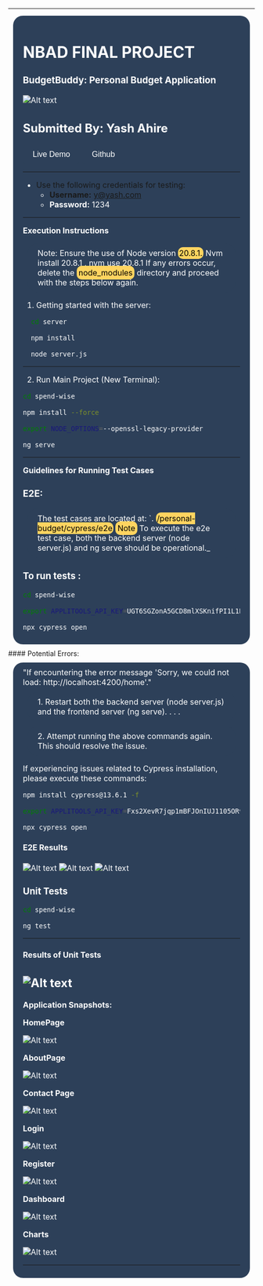 <br>

---

<div style="background-color: #2D4059; color: white; padding: 10px 20px; font-size: 16px; border: none; border-radius: 20px; cursor: pointer; margin:10px;">
<h1>NBAD FINAL PROJECT</h1>

<h3>BudgetBuddy: Personal Budget Application</h3>

![Alt text](personal-budget/src/assets/logo.png)

## **Submitted By: Yash Ahire**

<a href="https://budgetbuddynbad.netlify.app/" style="text-decoration: none;">
    <button style="background-color: #2D4059; color: white; padding: 10px 20px; font-size: 16px; border: none; border-radius: 5px; cursor: pointer;">Live Demo</button>
<a href="https://budgetbuddynbad.netlify.app/" style="text-decoration: none;">
    <button style="background-color: #2D4059; color: white; padding: 10px 20px; font-size: 16px; border: none; border-radius: 5px; cursor: pointer;">Github</button>

---

- Use the following credentials for testing:
  - **Username:** y@yash.com
  - **Password:** 1234

---

**Execution Instructions**

<div style="background-color: #2D4059; color: white; padding: 10px 20px; font-size: 16px; border: none; border-radius: 20px; cursor: pointer; margin:10px;"><span>Note: Ensure the use of Node version <span style="background-color: #ffd460;color: black;padding:2px;border-radius:10px;" > 20.8.1.</span> Nvm install 20.8.1 , nvm use 20.8.1 If any errors occur, delete the <span style="background-color: #ffd460;color: black;padding:4px;border-radius:10px;" >node_modules</span> directory and proceed with the steps below again.</span></div>

1. Getting started with the server:

```bash
  cd server
```

```bash
  npm install
```

```bash
  node server.js
```

---

2. Run Main Project (New Terminal):

```bash
cd spend-wise
```

```bash
npm install --force
```

```bash
export NODE_OPTIONS=--openssl-legacy-provider
```

```bash
ng serve
```

---

**Guidelines for Running Test Cases**

### E2E:

<div style="background-color: #2D4059; color: white; padding: 10px 20px; font-size: 16px; border: none; border-radius: 20px; cursor: pointer; margin:10px;"><span>The test cases are located at:
`.
 <span style="background-color: #ffd460;color: black;padding:2px;border-radius:10px;" > /personal-budget/cypress/e2e</span>  <span style="background-color: #ffd460;color: black;padding:4px;border-radius:10px;" >Note</span>  To execute the e2e test case, both the backend server (node server.js) and ng serve should be operational._</span></div>

### To run tests :

```bash
cd spend-wise
```

```bash
export APPLITOOLS_API_KEY=UGT6SGZonA5GCD8mlXSKnifPI1L1BJ2sC2LOAf105pjk4110
```

```bash
npx cypress open
```

</div>
#### Potential Errors:

<div style="background-color: #2D4059; color: white; padding: 10px 20px; font-size: 16px; border: none; border-radius: 20px; cursor: pointer; margin:10px;"><span>"If encountering the error message 'Sorry, we could not load: http://localhost:4200/home'."

<div style="background-color: #2D4059; color: white; padding: 10px 20px; font-size: 16px; border: none; border-radius: 20px; cursor: pointer; margin:10px;">
 <span > 1. Restart both the backend server (node server.js) and the frontend server (ng serve).   . . .</span> </div> 
 <div style="background-color: #2D4059; color: white; padding: 10px 20px; font-size: 16px; border: none; border-radius: 20px; cursor: pointer; margin:10px;">
 <span >2. Attempt running the above commands again. This should resolve the issue.
</span>  </div>

If experiencing issues related to Cypress installation, please execute these commands:

```bash
npm install cypress@13.6.1 -f
```

```bash
export APPLITOOLS_API_KEY=Fxs2XevR7jqp1mBFJOnIUJ1105ORvQJOvetSxUtki97w4110
```

```bash
npx cypress open
```

#### E2E Results

![Alt text](personal-budget/image-8.png)
![Alt text](personal-budget/image-9.png)
![Alt text](personal-budget/image-10.png)

### Unit Tests

```bash
cd spend-wise
```

```bash
ng test
```

---

#### Results of Unit Tests

## ![Alt text](image.png)

**Application Snapshots:**

**HomePage**

![Alt text](personal-budget/image.png)

**AboutPage**

![Alt text](personal-budget/image-1.png)

**Contact Page**

![Alt text](personal-budget/image-2.png)

**Login**

![Alt text](personal-budget/image-3.png)

**Register**

![Alt text](personal-budget/image-4.png)

**Dashboard**

![Alt text](personal-budget/image-5.png)

**Charts**

![Alt text](personal-budget/image-6.png)

---

</div>
</body>
</html>

